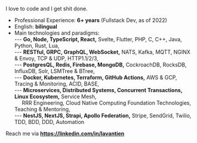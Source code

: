 I love to code and I get shit done.

- Professional Experience: **6+ years** (Fullstack Dev, as of 2022)
- English: **bilingual**
- Main technologies and paradigms:  
--- **Go, Node, TypeScript, React,** Svelte, Flutter, PHP, C, C++, Java, Python, Rust, Lua,  
--- **RESTful, GRPC, GraphQL, WebSocket,** NATS, Kafka, MQTT, NGINX & Envoy, TCP & UDP, HTTP1.1/2/3,  
--- **PostgresQL, Redis, Firebase, MongoDB,** CockroachDB, RocksDB, InfluxDB, Solr, LSMTree & BTree,  
--- **Docker, Kubernetes, Terraform, GitHub Actions,** AWS & GCP, Tracing & Monitoring, ACID, BASE,  
--- **Microservices, Distributed Systems, Concurrent Transactions, Linux Ecosystem,** Service Mesh,  
&nbsp;&nbsp;&nbsp;&nbsp;&nbsp;RRR Engineering, Cloud Native Computing Foundation Technologies, Teaching & Mentoring,  
--- **NestJS, NextJS, Strapi, Apollo Federation,** Stripe, SendGrid, Twilio, TDD, BDD, DDD, Automation  

Reach me via **https://linkedin.com/in/lavantien**
